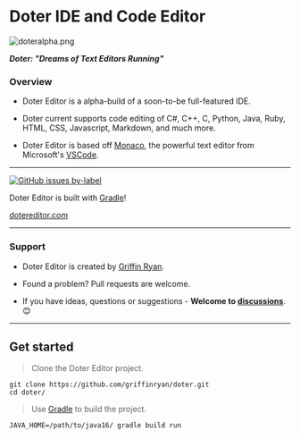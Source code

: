 # Doter IDE and Code Editor

![doteralpha.png](https://torpoisebucket.s3.us-west-2.amazonaws.com/doteralpha.png)

**_Doter: "Dreams of Text Editors Running"_**

### Overview

- Doter Editor is a alpha-build of a soon-to-be full-featured IDE.

- Doter current supports code editing of C#, C++, C, Python, Java, Ruby, HTML, CSS, Javascript, Markdown, and much more.

- Doter Editor is based off [Monaco](https://github.com/microsoft/monaco-editor), the powerful text editor from Microsoft's [VSCode](https://github.com/microsoft/vscode).

----

[![GitHub issues by-label](https://img.shields.io/github/issues/griffinryan/doter/help%20wanted?label=issues%20need%20help&logo=github)](https://github.com/griffinryan/doter/issues?q=label%3A%22help+wanted%22+is%3Aopen+is%3Aissue)

Doter Editor is built with [Gradle](https://github.com/gradle/gradle)!

[dotereditor.com](https://dotereditor.com/)

___
### Support
- Doter Editor is created by [Griffin Ryan][griffinryan-github].

- Found a problem? Pull requests are welcome.

- If you have ideas, questions or suggestions - **Welcome to [discussions](https://github.com/griffinryan/doter/discussions)**. 😊
___


## Get started

> Clone the Doter Editor project.

    git clone https://github.com/griffinryan/doter.git
    cd doter/

> Use [Gradle](https://github.com/gradle/gradle) to build the project.

    JAVA_HOME=/path/to/java16/ gradle build run

[griffinryan-github]: https://github.com/griffinryan/
